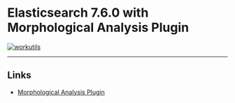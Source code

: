 # Elasticsearch 7.6.0 with Morphological Analysis Plugin

[![workutils](https://img.shields.io/docker/pulls/workutils/elasticsearch-with-map.svg)](https://hub.docker.com/r/workutils/elasticsearch-with-map)

---

## Links

 * [Morphological Analysis Plugin](https://github.com/fooger/elasticsearch-analysis-morphology)
